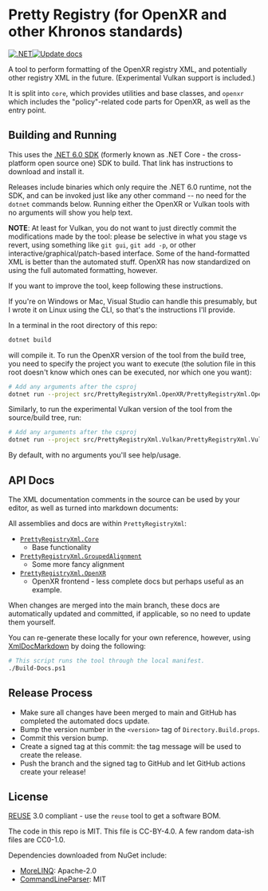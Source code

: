 # Pretty Registry (for OpenXR and other Khronos standards)

<!--
Copyright 2021-2023, Collabora, Ltd

SPDX-License-Identifier: CC-BY-4.0
-->

[![.NET](https://github.com/rpavlik/PrettyRegistryXml/actions/workflows/dotnet.yml/badge.svg)](https://github.com/rpavlik/PrettyRegistryXml/actions/workflows/dotnet.yml)[![Update docs](https://github.com/rpavlik/PrettyRegistryXml/actions/workflows/update-docs.yml/badge.svg)](https://github.com/rpavlik/PrettyRegistryXml/tree/main/docs)

A tool to perform formatting of the OpenXR registry XML, and potentially other
registry XML in the future. (Experimental Vulkan support is included.)

It is split into `core`, which provides utilities and base classes, and `openxr`
which includes the "policy"-related code parts for OpenXR, as well as the entry
point.

## Building and Running

This uses the [.NET 6.0 SDK][dotnet] (formerly known as .NET Core - the
cross-platform open source one) SDK to build. That link has instructions to
download and install it.

Releases include binaries which only require the .NET 6.0 runtime, not the SDK,
and can be invoked just like any other command -- no need for the `dotnet`
commands below. Running either the OpenXR or Vulkan tools with no arguments will
show you help text.

**NOTE**: At least for Vulkan, you do not want to just directly commit the
modifications made by the tool: please be selective in what you stage vs revert,
using something like `git gui`, `git add -p`, or other
interactive/graphical/patch-based interface. Some of the hand-formatted XML is
better than the automated stuff. OpenXR has now standardized on using the full
automated formatting, however.

If you want to improve the tool, keep following these instructions.

If you're on Windows or Mac, Visual Studio can handle this presumably, but I
wrote it on Linux using the CLI, so that's the instructions I'll provide.

In a terminal in the root directory of this repo:

```sh
dotnet build
```

will compile it. To run the OpenXR version of the tool from the build tree, you
need to specify the project you want to execute (the solution file in this root
doesn't know which ones can be executed, nor which one you want):

```sh
# Add any arguments after the csproj
dotnet run --project src/PrettyRegistryXml.OpenXR/PrettyRegistryXml.OpenXR.csproj
```

Similarly, to run the experimental Vulkan version of the tool from the
source/build tree, run:

```sh
# Add any arguments after the csproj
dotnet run --project src/PrettyRegistryXml.Vulkan/PrettyRegistryXml.Vulkan.csproj
```

By default, with no arguments you'll see help/usage.

[dotnet]: https://dotnet.microsoft.com/download/dotnet/6.0

## API Docs

The XML documentation comments in the source can be used by your editor, as well
as turned into markdown documents:

All assemblies and docs are within `PrettyRegistryXml`:

- [`PrettyRegistryXml.Core`](docs/PrettyRegistryXml.Core.md)
  - Base functionality
- [`PrettyRegistryXml.GroupedAlignment`](docs/PrettyRegistryXml.GroupedAlignment.md)
  - Some more fancy alignment
- [`PrettyRegistryXml.OpenXR`](docs/PrettyRegistryXml.OpenXR.md)
  - OpenXR frontend - less complete docs but perhaps useful as an example.

When changes are merged into the main branch, these docs are automatically
updated and committed, if applicable, so no need to update them yourself.

You can re-generate these locally for your own reference, however, using
[XmlDocMarkdown](https://ejball.com/XmlDocMarkdown/) by doing the following:

```sh
# This script runs the tool through the local manifest.
./Build-Docs.ps1
```

## Release Process

- Make sure all changes have been merged to main and GitHub has completed the
  automated docs update.
- Bump the version number in the `<version>` tag of `Directory.Build.props`.
- Commit this version bump.
- Create a signed tag at this commit: the tag message will be used to create the
  release.
- Push the branch and the signed tag to GitHub and let GitHub actions create
  your release!

## License

[REUSE](https://reuse.software) 3.0 compliant - use the `reuse` tool to get a
software BOM.

The code in this repo is MIT. This file is CC-BY-4.0. A few random data-ish
files are CC0-1.0.

Dependencies downloaded from NuGet include:

- [MoreLINQ][]: Apache-2.0
- [CommandLineParser][]: MIT

[MoreLINQ]: https://www.nuget.org/packages/morelinq/3.3.2
[CommandLineParser]: https://www.nuget.org/packages/CommandLineParser/2.9.1
